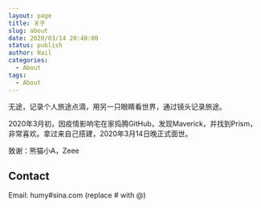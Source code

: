```yaml
---
layout: page
title: 关于
slug: about
date: 2020/03/14 20:40:00
status: publish
author: Nail
categories: 
  - About
tags: 
  - About
---
```


无途，记录个人旅途点滴，用另一只眼睛看世界，通过镜头记录旅途。

2020年3月初，因疫情影响宅在家捣腾GitHub，发现Maverick，并找到Prism，非常喜欢。拿过来自己搭建，2020年3月14日晚正式面世。


致谢：熊猫小A，Zeee


## Contact

Email: humy#sina.com (replace # with @)


